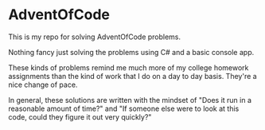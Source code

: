 # AdventOfCode
This is my repo for solving AdventOfCode problems.

Nothing fancy just solving the problems using C# and a basic console app.

These kinds of problems remind me much more of my college homework assignments than the kind of work that I do on a day to day basis. They're a nice change of pace.

In general, these solutions are written with the mindset of "Does it run in a reasonable amount of time?" and "If someone else were to look at this code, could they figure it out very quickly?"
